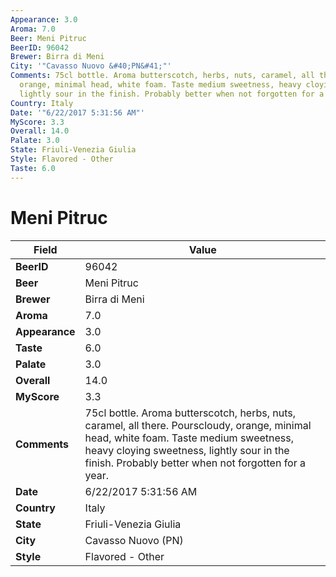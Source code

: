 ```yaml
---
Appearance: 3.0
Aroma: 7.0
Beer: Meni Pitruc
BeerID: 96042
Brewer: Birra di Meni
City: '"Cavasso Nuovo &#40;PN&#41;"'
Comments: 75cl bottle. Aroma butterscotch, herbs, nuts, caramel, all there. Pourscloudy,
  orange, minimal head, white foam. Taste medium sweetness, heavy cloying sweetness,
  lightly sour in the finish. Probably better when not forgotten for a year.
Country: Italy
Date: '"6/22/2017 5:31:56 AM"'
MyScore: 3.3
Overall: 14.0
Palate: 3.0
State: Friuli-Venezia Giulia
Style: Flavored - Other
Taste: 6.0
---
```


# Meni Pitruc

| Field         | Value |
|---------------|-------|
| **BeerID** | 96042 |
| **Beer** | Meni Pitruc |
| **Brewer** | Birra di Meni |
| **Aroma** | 7.0 |
| **Appearance** | 3.0 |
| **Taste** | 6.0 |
| **Palate** | 3.0 |
| **Overall** | 14.0 |
| **MyScore** | 3.3 |
| **Comments** | 75cl bottle. Aroma butterscotch, herbs, nuts, caramel, all there. Pourscloudy, orange, minimal head, white foam. Taste medium sweetness, heavy cloying sweetness, lightly sour in the finish. Probably better when not forgotten for a year. |
| **Date** | 6/22/2017 5:31:56 AM |
| **Country** | Italy |
| **State** | Friuli-Venezia Giulia |
| **City** | Cavasso Nuovo &#40;PN&#41; |
| **Style** | Flavored - Other |
